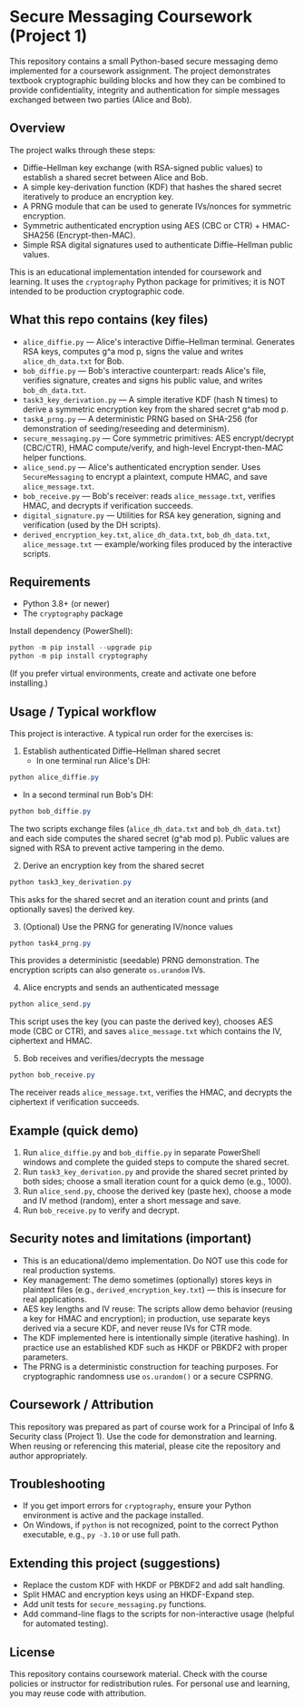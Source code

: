 # Secure Messaging Coursework (Project 1)

This repository contains a small Python-based secure messaging demo implemented for a coursework assignment. The project demonstrates textbook cryptographic building blocks and how they can be combined to provide confidentiality, integrity and authentication for simple messages exchanged between two parties (Alice and Bob).



## Overview

The project walks through these steps:
- Diffie–Hellman key exchange (with RSA-signed public values) to establish a shared secret between Alice and Bob.
- A simple key-derivation function (KDF) that hashes the shared secret iteratively to produce an encryption key.
- A PRNG module that can be used to generate IVs/nonces for symmetric encryption.
- Symmetric authenticated encryption using AES (CBC or CTR) + HMAC-SHA256 (Encrypt-then-MAC).
- Simple RSA digital signatures used to authenticate Diffie–Hellman public values.

This is an educational implementation intended for coursework and learning. It uses the `cryptography` Python package for primitives; it is NOT intended to be production cryptographic code.

## What this repo contains (key files)

- `alice_diffie.py` — Alice's interactive Diffie–Hellman terminal. Generates RSA keys, computes g^a mod p, signs the value and writes `alice_dh_data.txt` for Bob.
- `bob_diffie.py` — Bob's interactive counterpart: reads Alice's file, verifies signature, creates and signs his public value, and writes `bob_dh_data.txt`.
- `task3_key_derivation.py` — A simple iterative KDF (hash N times) to derive a symmetric encryption key from the shared secret g^ab mod p.
- `task4_prng.py` — A deterministic PRNG based on SHA-256 (for demonstration of seeding/reseeding and determinism).
- `secure_messaging.py` — Core symmetric primitives: AES encrypt/decrypt (CBC/CTR), HMAC compute/verify, and high-level Encrypt-then-MAC helper functions.
- `alice_send.py` — Alice's authenticated encryption sender. Uses `SecureMessaging` to encrypt a plaintext, compute HMAC, and save `alice_message.txt`.
- `bob_receive.py` — Bob's receiver: reads `alice_message.txt`, verifies HMAC, and decrypts if verification succeeds.
- `digital_signature.py` — Utilities for RSA key generation, signing and verification (used by the DH scripts).
- `derived_encryption_key.txt`, `alice_dh_data.txt`, `bob_dh_data.txt`, `alice_message.txt` — example/working files produced by the interactive scripts.

## Requirements

- Python 3.8+ (or newer)
- The `cryptography` package

Install dependency (PowerShell):

```powershell
python -m pip install --upgrade pip
python -m pip install cryptography
```

(If you prefer virtual environments, create and activate one before installing.)

## Usage / Typical workflow

This project is interactive. A typical run order for the exercises is:

1. Establish authenticated Diffie–Hellman shared secret
   - In one terminal run Alice's DH:

```powershell
python alice_diffie.py
```

   - In a second terminal run Bob's DH:

```powershell
python bob_diffie.py
```

   The two scripts exchange files (`alice_dh_data.txt` and `bob_dh_data.txt`) and each side computes the shared secret (g^ab mod p). Public values are signed with RSA to prevent active tampering in the demo.

2. Derive an encryption key from the shared secret

```powershell
python task3_key_derivation.py
```

   This asks for the shared secret and an iteration count and prints (and optionally saves) the derived key.

3. (Optional) Use the PRNG for generating IV/nonce values

```powershell
python task4_prng.py
```

   This provides a deterministic (seedable) PRNG demonstration. The encryption scripts can also generate `os.urandom` IVs.

4. Alice encrypts and sends an authenticated message

```powershell
python alice_send.py
```

   This script uses the key (you can paste the derived key), chooses AES mode (CBC or CTR), and saves `alice_message.txt` which contains the IV, ciphertext and HMAC.

5. Bob receives and verifies/decrypts the message

```powershell
python bob_receive.py
```

   The receiver reads `alice_message.txt`, verifies the HMAC, and decrypts the ciphertext if verification succeeds.

## Example (quick demo)

1. Run `alice_diffie.py` and `bob_diffie.py` in separate PowerShell windows and complete the guided steps to compute the shared secret.
2. Run `task3_key_derivation.py` and provide the shared secret printed by both sides; choose a small iteration count for a quick demo (e.g., 1000).
3. Run `alice_send.py`, choose the derived key (paste hex), choose a mode and IV method (random), enter a short message and save.
4. Run `bob_receive.py` to verify and decrypt.

## Security notes and limitations (important)

- This is an educational/demo implementation. Do NOT use this code for real production systems.
- Key management: The demo sometimes (optionally) stores keys in plaintext files (e.g., `derived_encryption_key.txt`) — this is insecure for real applications.
- AES key lengths and IV reuse: The scripts allow demo behavior (reusing a key for HMAC and encryption); in production, use separate keys derived via a secure KDF, and never reuse IVs for CTR mode.
- The KDF implemented here is intentionally simple (iterative hashing). In practice use an established KDF such as HKDF or PBKDF2 with proper parameters.
- The PRNG is a deterministic construction for teaching purposes. For cryptographic randomness use `os.urandom()` or a secure CSPRNG.

## Coursework / Attribution

This repository was prepared as part of course work for a Principal of Info & Security class (Project 1). Use the code for demonstration and learning. When reusing or referencing this material, please cite the repository and author appropriately.

## Troubleshooting

- If you get import errors for `cryptography`, ensure your Python environment is active and the package installed.
- On Windows, if `python` is not recognized, point to the correct Python executable, e.g., `py -3.10` or use full path.

## Extending this project (suggestions)

- Replace the custom KDF with HKDF or PBKDF2 and add salt handling.
- Split HMAC and encryption keys using an HKDF-Expand step.
- Add unit tests for `secure_messaging.py` functions.
- Add command-line flags to the scripts for non-interactive usage (helpful for automated testing).

## License

This repository contains coursework material. Check with the course policies or instructor for redistribution rules. For personal use and learning, you may reuse code with attribution.
